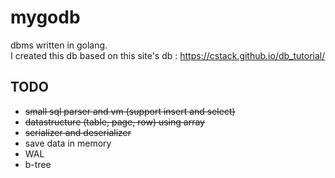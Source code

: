 # mygodb

dbms written in golang.   
I created this db based on this site's db : https://cstack.github.io/db_tutorial/

## TODO
- ~~small sql parser and vm (support insert and select)~~
- ~~datastructure (table, page, row) using array~~
- ~~serializer and deserializer~~
- save data in memory
- WAL
- b-tree
